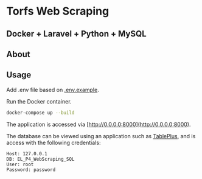 # Torfs Web Scraping 

## Docker + Laravel + Python + MySQL

## About

## Usage

Add .env file based on [.env.example](https://github.com/rokussadee/web_scraping/blob/development/web_scraping/.env.example).

Run the Docker container.
```bash
docker-compose up --build

```

The application is accessed via [http://0.0.0.0:8000](http://0.0.0.0:8000).

The database can be viewed using an application such as [TablePlus](https://tableplus.com/), and is access with the following credentials:
```text
Host: 127.0.0.1 
DB: EL_P4_WebScraping_SQL
User: root
Password: password
```
